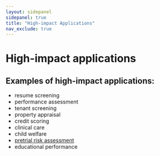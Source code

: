 ```yaml
---
layout: sidepanel
sidepanel: true
title: "High-impact Applications"
nav_exclude: true
---
```


# High-impact applications

## Examples of high-impact applications:
- resume screening
- performance assessment
- tenant screening
- property appraisal
- credit scoring
- clinical care
- child welfare
- [pretrial risk assessment](https://www.upturn.org/work/civil-rights-and-pretrial-risk-assessment-instruments/)
- educational performance

